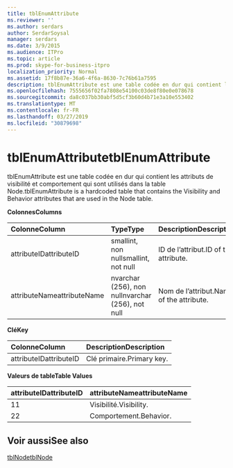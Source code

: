 ```yaml
---
title: tblEnumAttribute
ms.reviewer: ''
ms.author: serdars
author: SerdarSoysal
manager: serdars
ms.date: 3/9/2015
ms.audience: ITPro
ms.topic: article
ms.prod: skype-for-business-itpro
localization_priority: Normal
ms.assetid: 17f8b87e-36a6-4f6a-8630-7c76b61a7595
description: tblEnumAttribute est une table codée en dur qui contient les attributs de visibilité et comportement qui sont utilisés dans la table Node.
ms.openlocfilehash: 7555656f02fa7808e54100c03de8f80e0e078678
ms.sourcegitcommit: da8c037bb30abf5d5cf3b60d4b71e3a10e553402
ms.translationtype: MT
ms.contentlocale: fr-FR
ms.lasthandoff: 03/27/2019
ms.locfileid: "30879698"
---
```

# <a name="tblenumattribute"></a><span data-ttu-id="b4bab-103">tblEnumAttribute</span><span class="sxs-lookup"><span data-stu-id="b4bab-103">tblEnumAttribute</span></span>
 
<span data-ttu-id="b4bab-104">tblEnumAttribute est une table codée en dur qui contient les attributs de visibilité et comportement qui sont utilisés dans la table Node.</span><span class="sxs-lookup"><span data-stu-id="b4bab-104">tblEnumAttribute is a hardcoded table that contains the Visibility and Behavior attributes that are used in the Node table.</span></span>
  
<span data-ttu-id="b4bab-105">**Colonnes**</span><span class="sxs-lookup"><span data-stu-id="b4bab-105">**Columns**</span></span>

|<span data-ttu-id="b4bab-106">**Colonne**</span><span class="sxs-lookup"><span data-stu-id="b4bab-106">**Column**</span></span>|<span data-ttu-id="b4bab-107">**Type**</span><span class="sxs-lookup"><span data-stu-id="b4bab-107">**Type**</span></span>|<span data-ttu-id="b4bab-108">**Description**</span><span class="sxs-lookup"><span data-stu-id="b4bab-108">**Description**</span></span>|
|:-----|:-----|:-----|
|<span data-ttu-id="b4bab-109">attributeID</span><span class="sxs-lookup"><span data-stu-id="b4bab-109">attributeID</span></span>  <br/> |<span data-ttu-id="b4bab-110">smallint, non null</span><span class="sxs-lookup"><span data-stu-id="b4bab-110">smallint, not null</span></span>  <br/> |<span data-ttu-id="b4bab-111">ID de l’attribut.</span><span class="sxs-lookup"><span data-stu-id="b4bab-111">ID of the attribute.</span></span>  <br/> |
|<span data-ttu-id="b4bab-112">attributeName</span><span class="sxs-lookup"><span data-stu-id="b4bab-112">attributeName</span></span>  <br/> |<span data-ttu-id="b4bab-113">nvarchar (256), non null</span><span class="sxs-lookup"><span data-stu-id="b4bab-113">nvarchar (256), not null</span></span>  <br/> |<span data-ttu-id="b4bab-114">Nom de l’attribut.</span><span class="sxs-lookup"><span data-stu-id="b4bab-114">Name of the attribute.</span></span>  <br/> |
   
<span data-ttu-id="b4bab-115">**Clé**</span><span class="sxs-lookup"><span data-stu-id="b4bab-115">**Key**</span></span>

|<span data-ttu-id="b4bab-116">**Colonne**</span><span class="sxs-lookup"><span data-stu-id="b4bab-116">**Column**</span></span>|<span data-ttu-id="b4bab-117">**Description**</span><span class="sxs-lookup"><span data-stu-id="b4bab-117">**Description**</span></span>|
|:-----|:-----|
|<span data-ttu-id="b4bab-118">attributeID</span><span class="sxs-lookup"><span data-stu-id="b4bab-118">attributeID</span></span>  <br/> |<span data-ttu-id="b4bab-119">Clé primaire.</span><span class="sxs-lookup"><span data-stu-id="b4bab-119">Primary key.</span></span>  <br/> |
   
<span data-ttu-id="b4bab-120">**Valeurs de table**</span><span class="sxs-lookup"><span data-stu-id="b4bab-120">**Table Values**</span></span>

|<span data-ttu-id="b4bab-121">**attributeID**</span><span class="sxs-lookup"><span data-stu-id="b4bab-121">**attributeID**</span></span>|<span data-ttu-id="b4bab-122">**attributeName**</span><span class="sxs-lookup"><span data-stu-id="b4bab-122">**attributeName**</span></span>|
|:-----|:-----|
|<span data-ttu-id="b4bab-123">1</span><span class="sxs-lookup"><span data-stu-id="b4bab-123">1</span></span>  <br/> |<span data-ttu-id="b4bab-124">Visibilité.</span><span class="sxs-lookup"><span data-stu-id="b4bab-124">Visibility.</span></span>  <br/> |
|<span data-ttu-id="b4bab-125">2</span><span class="sxs-lookup"><span data-stu-id="b4bab-125">2</span></span>  <br/> |<span data-ttu-id="b4bab-126">Comportement.</span><span class="sxs-lookup"><span data-stu-id="b4bab-126">Behavior.</span></span>  <br/> |
   
## <a name="see-also"></a><span data-ttu-id="b4bab-127">Voir aussi</span><span class="sxs-lookup"><span data-stu-id="b4bab-127">See also</span></span>

[<span data-ttu-id="b4bab-128">tblNode</span><span class="sxs-lookup"><span data-stu-id="b4bab-128">tblNode</span></span>](tblnode.md)
